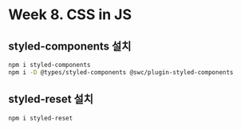 # Week 8. CSS in JS

## styled-components 설치

```bash
npm i styled-components
npm i -D @types/styled-components @swc/plugin-styled-components
```

## styled-reset 설치

```bash
npm i styled-reset
```
